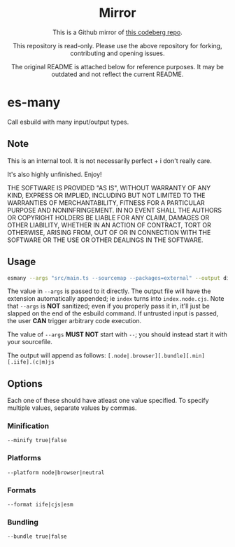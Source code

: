 <!--
YOU'RE NOT IN THE RIGHT PLACE! To contribute, please go to https://codeberg.org/Expo/pkgs, rather than looking here!!!!
YOU'RE NOT IN THE RIGHT PLACE! To contribute, please go to https://codeberg.org/Expo/pkgs, rather than looking here!!!!
YOU'RE NOT IN THE RIGHT PLACE! To contribute, please go to https://codeberg.org/Expo/pkgs, rather than looking here!!!!
YOU'RE NOT IN THE RIGHT PLACE! To contribute, please go to https://codeberg.org/Expo/pkgs, rather than looking here!!!!
YOU'RE NOT IN THE RIGHT PLACE! To contribute, please go to https://codeberg.org/Expo/pkgs, rather than looking here!!!!
YOU'RE NOT IN THE RIGHT PLACE! To contribute, please go to https://codeberg.org/Expo/pkgs, rather than looking here!!!!
YOU'RE NOT IN THE RIGHT PLACE! To contribute, please go to https://codeberg.org/Expo/pkgs, rather than looking here!!!!
YOU'RE NOT IN THE RIGHT PLACE! To contribute, please go to https://codeberg.org/Expo/pkgs, rather than looking here!!!!
YOU'RE NOT IN THE RIGHT PLACE! To contribute, please go to https://codeberg.org/Expo/pkgs, rather than looking here!!!!
YOU'RE NOT IN THE RIGHT PLACE! To contribute, please go to https://codeberg.org/Expo/pkgs, rather than looking here!!!!
YOU'RE NOT IN THE RIGHT PLACE! To contribute, please go to https://codeberg.org/Expo/pkgs, rather than looking here!!!!
YOU'RE NOT IN THE RIGHT PLACE! To contribute, please go to https://codeberg.org/Expo/pkgs, rather than looking here!!!!
YOU'RE NOT IN THE RIGHT PLACE! To contribute, please go to https://codeberg.org/Expo/pkgs, rather than looking here!!!!
YOU'RE NOT IN THE RIGHT PLACE! To contribute, please go to https://codeberg.org/Expo/pkgs, rather than looking here!!!!
YOU'RE NOT IN THE RIGHT PLACE! To contribute, please go to https://codeberg.org/Expo/pkgs, rather than looking here!!!!
YOU'RE NOT IN THE RIGHT PLACE! To contribute, please go to https://codeberg.org/Expo/pkgs, rather than looking here!!!!
YOU'RE NOT IN THE RIGHT PLACE! To contribute, please go to https://codeberg.org/Expo/pkgs, rather than looking here!!!!
YOU'RE NOT IN THE RIGHT PLACE! To contribute, please go to https://codeberg.org/Expo/pkgs, rather than looking here!!!!
YOU'RE NOT IN THE RIGHT PLACE! To contribute, please go to https://codeberg.org/Expo/pkgs, rather than looking here!!!!
-->

<div align="center">

# Mirror

This is a Github mirror of [this codeberg repo](https://codeberg.org/Expo/pkgs).

This repository is read-only. Please use the above repository for forking, contributing and opening issues.

The original README is attached below for reference purposes. It may be outdated and not reflect the current README.

</div>

# es-many

Call esbuild with many input/output types.

## Note

This is an internal tool. It is not necessarily perfect + i don't really care.

It's also highly unfinished. Enjoy!

THE SOFTWARE IS PROVIDED "AS IS", WITHOUT WARRANTY OF ANY KIND, EXPRESS OR
IMPLIED, INCLUDING BUT NOT LIMITED TO THE WARRANTIES OF MERCHANTABILITY,
FITNESS FOR A PARTICULAR PURPOSE AND NONINFRINGEMENT. IN NO EVENT SHALL THE
AUTHORS OR COPYRIGHT HOLDERS BE LIABLE FOR ANY CLAIM, DAMAGES OR OTHER
LIABILITY, WHETHER IN AN ACTION OF CONTRACT, TORT OR OTHERWISE, ARISING FROM,
OUT OF OR IN CONNECTION WITH THE SOFTWARE OR THE USE OR OTHER DEALINGS IN THE
SOFTWARE.

## Usage

```bash
esmany --args "src/main.ts --sourcemap --packages=external" --output dist/main --minify
```

The value in `--args` is passed to it directly. The output file will have the extension automatically appended; ie `index` turns into `index.node.cjs`. Note that `--args` is **NOT** sanitized; even if you properly pass it in, it'll just be slapped on the end of the esbuild command. If untrusted input is passed, the user **CAN** trigger arbitrary code execution.

The value of `--args` **MUST NOT** start with `--`; you should instead start it with your sourcefile.

The output will append as follows: `[.node|.browser][.bundle][.min][.iife].(c|m)js`

## Options

Each one of these should have atleast one value specified. To specify multiple values, separate values by commas.

### Minification

`--minify true|false`

### Platforms

`--platform node|browser|neutral`

### Formats

`--format iife|cjs|esm`

### Bundling

`--bundle true|false`

